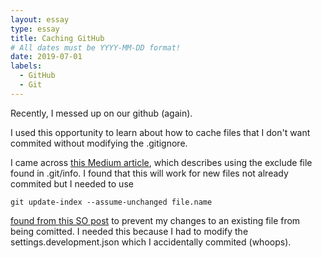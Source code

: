 ```yaml
---
layout: essay
type: essay
title: Caching GitHub
# All dates must be YYYY-MM-DD format!
date: 2019-07-01
labels:
  - GitHub
  - Git
---
```

Recently, I messed up on our github (again).

I used this opportunity to learn about how to cache files that I don't want commited without modifying the .gitignore.

I came across [this Medium article](https://medium.com/@dave_lunny/exclude-files-from-git-without-committing-changes-to-gitignore-986fa712e78d), which describes using the exclude file found in .git/info.
I found that this will work for new files not already commited but I needed to use 
```
git update-index --assume-unchanged file.name
```
[found from this SO post](https://stackoverflow.com/questions/1139762/ignore-files-that-have-already-been-committed-to-a-git-repository)
to prevent my changes to an existing file from being comitted. I needed this because I had to modify the settings.development.json which I accidentally commited (whoops). 



